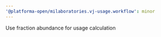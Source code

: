 ```yaml
---
'@platforma-open/milaboratories.vj-usage.workflow': minor
---
```


Use fraction abundance for usage calculation
